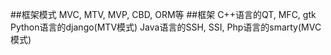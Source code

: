 ##框架模式
MVC, MTV, MVP, CBD, ORM等
##框架
C++语言的QT, MFC, gtk
Python语言的django(MTV模式)
Java语言的SSH, SSI,
Php语言的smarty(MVC模式)